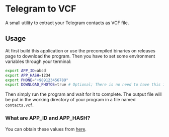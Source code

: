 # Telegram to VCF

A small utility to extract your Telegram contacts as VCF file.

## Usage

At first build this application or use the precompiled binaries on releases page to download the program. Then you have
to set some environment variables through your terminal:

```bash
export APP_ID=abcd
export APP_HASH=1234
export PHONE="+989123456789"
export DOWNLOAD_PHOTOS=true # Optional; There is no need to have this if you don't want the pictures
```

Then simply run the program and wait for it to complete. The output file will be put in the working directory of your
program in a file named `contacts.vcf`.

### What are APP_ID and APP_HASH?

You can obtain these values from [here](https://my.telegram.org/).